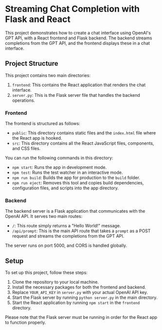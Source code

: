 # Streaming Chat Completion with Flask and React

This project demonstrates how to create a chat interface using OpenAI's GPT API, with a React frontend and Flask backend. The backend streams completions from the GPT API, and the frontend displays these in a chat interface.

## Project Structure

This project contains two main directories:

1. `frontend`: This contains the React application that renders the chat interface.
2. `server.py`: This is the Flask server file that handles the backend operations.

### Frontend

The frontend is structured as follows:

- `public`: This directory contains static files and the `index.html` file where the React app is hooked.
- `src`: This directory contains all the React JavaScript files, components, and CSS files.

You can run the following commands in this directory:

- `npm start`: Runs the app in development mode.
- `npm test`: Runs the test watcher in an interactive mode.
- `npm run build`: Builds the app for production to the `build` folder.
- `npm run eject`: Removes this tool and copies build dependencies, configuration files, and scripts into the app directory.

### Backend

The backend server is a Flask application that communicates with the OpenAI API. It serves two main routes:

- `/`: This route simply returns a "Hello World!" message.
- `/api/prompt`: This is the main API route that takes a `prompt` as a POST request and streams the completions from the GPT API.

The server runs on port 5000, and CORS is handled globally.

## Setup

To set up this project, follow these steps:

1. Clone the repository to your local machine.
2. Install the necessary packages for both the frontend and backend.
3. Replace `YOUR_API_KEY` in `server.py` with your actual OpenAI API key.
4. Start the Flask server by running `python server.py` in the main directory.
5. Start the React application by running `npm start` in the `frontend` directory.

Please note that the Flask server must be running in order for the React app to function properly.
